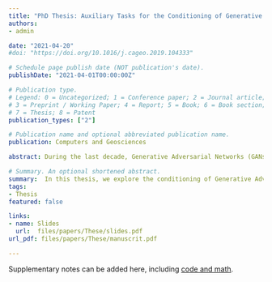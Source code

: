 ```yaml
---
title: "PhD Thesis: Auxiliary Tasks for the Conditioning of Generative Adversarial Networks"
authors:
- admin

date: "2021-04-20"
#doi: "https://doi.org/10.1016/j.cageo.2019.104333"

# Schedule page publish date (NOT publication's date).
publishDate: "2021-04-01T00:00:00Z"

# Publication type.
# Legend: 0 = Uncategorized; 1 = Conference paper; 2 = Journal article;
# 3 = Preprint / Working Paper; 4 = Report; 5 = Book; 6 = Book section;
# 7 = Thesis; 8 = Patent
publication_types: ["2"]

# Publication name and optional abbreviated publication name.
publication: Computers and Geosciences

abstract: During the last decade, Generative Adversarial Networks (GANs) have caused a tremendous leap forward in image generation as a whole. Their ability to learn very complex, high-dimension distributions not only had a huge impact on the field of generative modeling, their influence extended to the general public at large. By being the first models able generate high-dimension photo-realistic images, GANs very quickly gained popularity as an image generation and photo manipulation technique. For example, their use as "filters" became common practice on social media, but they also allowed for the rise of Deepfakes, images that have been manipulated in order to fake the identity of a person. In this thesis, we explore the conditioning of Generative Adversarial Networks, that is influencing the generation process in order to control the content of a generated image. We focus on conditioning through auxiliary tasks, that is we  explicitly implement additional objective to the generative model to complement the initial goal of learning the data distribution.First, we introduce generative modeling through several examples, and present the Generative Adversarial Networks framework. We discuss theoretical interpretations of GANs as well as its most prominent issues, notably the lack of stability during training of the model and the difficulty to generate diverse samples. We review classical techniques for conditioning GANs and propose an overview of recent approaches aiming to both solve the aforementioned issues and enhance the visual quality of the generated images.Afterwards, we focus on a specific generation task that requires conditioning, image reconstruction. In a nutshell, the problem consists in recovering an image from which we only have a handful of pixels available, usually around 0.5\%. It stems from an application in geostatistics, namely the reconstruction of underground terrain from a reduced amount of expensive and difficult to obtain measurements. To do so, we propose to introduce an explicit auxiliary reconstruction task to the GAN framework which, in addition to a diversity-restoring technique, allows for the generation of high-quality images that respect the given measurements.Finally, we investigate a task of domain-transfer with generative models, specifically transferring images from the RGB color domain to the polarimetric domain. Polarimetric images bear hard constraints that directly stem from the physics of polarimetry. Leveraging on the cyclic-consistency paradigm, we extend the training of generative models with auxiliary tasks that push the generator towards enforcing the polarimetric constraints. We highlight that the approach manages to generate physically realistic polarimetric images. Empirical evidence illustrates that using the generated images as  data augmentation improves the performance on object detection models for road scene analysis.

# Summary. An optional shortened abstract.
summary:  In this thesis, we explore the conditioning of Generative Adversarial Networks, that is influencing the generation process in order to control the content of a generated image. We focus on conditioning through auxiliary tasks, that is we  explicitly implement additional objective to the generative model to complement the initial goal of learning the data distribution.First, we introduce generative modeling through several examples, and present the Generative Adversarial Networks framework.
tags:
- Thesis
featured: false

links:
- name: Slides
  url:  files/papers/These/slides.pdf
url_pdf: files/papers/These/manuscrit.pdf

---
```


Supplementary notes can be added here, including [code and math](https://sourcethemes.com/academic/docs/writing-markdown-latex/).
